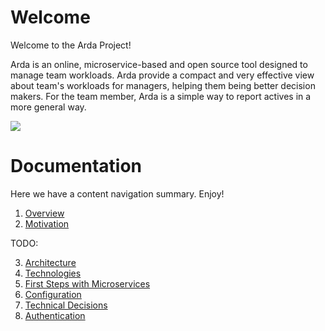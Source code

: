 
# Welcome
Welcome to the Arda Project!

Arda is an online, microservice-based and open source tool designed to manage team workloads. Arda provide a compact and very effective view about team's workloads for managers, 
helping them being better decision makers. For the team member, Arda is a simple way to report actives in a more general way.

<a href="https://portal.azure.com/#create/Microsoft.Template/uri/https%3A%2F%2Fraw.githubusercontent.com%2FDXBrazil%2FArdaDeploy%2Fmaster%2Fazuredeploy.json" target="_blank">
    <img src="http://azuredeploy.net/deploybutton.png"/>
</a>


# Documentation
Here we have a content navigation summary. Enjoy!

1. [Overview](https://github.com/DXBrazil/Arda/wiki)<br />
2. [Motivation](https://github.com/DXBrazil/Arda/wiki/Motivation)<br />

TODO:

3. [Architecture](https://github.com/DXBrazil/Arda/wiki/Architecture)<br />
4. [Technologies](https://github.com/DXBrazil/Arda/wiki/Technologies)<br />
5. [First Steps with Microservices](https://github.com/DXBrazil/Arda/wiki/First-Steps-with-Microservices)<br />
6. [Configuration](https://github.com/DXBrazil/Arda/wiki/Configuration)<br />
7. [Technical Decisions](https://github.com/DXBrazil/Arda/wiki/Technical-Decisions)<br />
8. [Authentication](https://github.com/DXBrazil/Arda/wiki/Authentication)<br />

